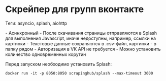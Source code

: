 <h1>Скрейпер для групп вконтакте</h1> 
Теги: asyncio, splash, aiohttp
<p></p>
- Асинхронный
- После скачивания страницы отправляются в Splash 
  для выполнения Javascript, иначе недоступны, 
  например, ссылки на картинки
- Текстовые данные сохраняются в .csv-файл, картинки - 
  в папку рядом
- Авторизация в VK API не требуется
- Можно установить количество одновременных корутин

Перед запуском необходимо установить Splash:

`docker run -it -p 8050:8050 scrapinghub/splash --max-timeout 3600`
